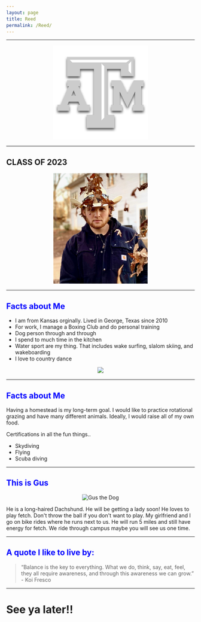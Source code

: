 ```yaml
---
layout: page
title: Reed
permalink: /Reed/
---
```


***  
<center>
    <img src="/assets/img/Reed/Tamu.png" alt="Gig'em!" style="width:50%;">
	
</center>


*** 
## CLASS OF 2023  


<center>
<img src="/assets/img/Reed/Photo of me.jpg" style="width:50%;">
</center>

***  
## <font color="blue">Facts about Me </font>
- I am from Kansas orginally. Lived in George, Texas since 2010
- For work, I manage a Boxing Club and do personal training
- Dog person through and through
- I spend to much time in the kitchen
- Water sport are my thing. That includes wake surfing, slalom skiing, and wakeboarding
- I love to country dance

<center>
<img src="/assets/img/Reed/Slalom.PNG" style="width:50%;">
</center>

***

## <font color="blue">Facts about Me </font>


Having a homestead is my long-term goal. I would like to practice rotational grazing and have many different animals. Ideally, I would raise all of my own food.

Certifications in all the fun things..
- Skydiving
- Flying
- Scuba diving


***

## <font color="blue">This is Gus </font>

<center>
<img src="/assets/img/Reed/Gus.JPG" alt="Gus the Dog" style="width:50%;">
</center>

He is a long-haired Dachshund. He will be getting a lady soon! He loves to play fetch. Don't throw the ball if you don't want to play. My girlfriend and I go on bike rides where he runs next to us. He will run 5 miles and still have energy for fetch. We ride through campus maybe you will see us one time. 

***
## <font color="blue"> A quote I like to live by: </font>

> “Balance is the key to everything. What we do, think, say, eat, feel, they all require awareness, and through this awareness we can grow.”
 \- Koi Fresco

***




# See ya later!!
